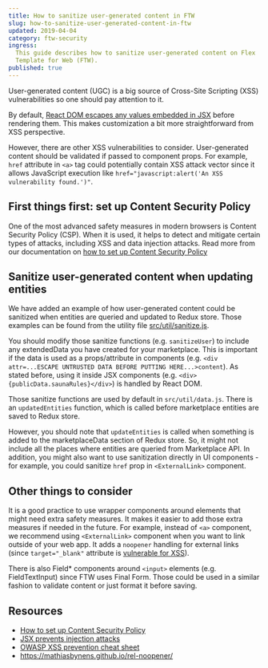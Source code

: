 ```yaml
---
title: How to sanitize user-generated content in FTW
slug: how-to-sanitize-user-generated-content-in-ftw
updated: 2019-04-04
category: ftw-security
ingress:
  This guide describes how to sanitize user-generated content on Flex
  Template for Web (FTW).
published: true
---
```


User-generated content (UGC) is a big source of Cross-Site Scripting
(XSS) vulnerabilities so one should pay attention to it.

By default,
[React DOM escapes any values embedded in JSX](https://reactjs.org/docs/introducing-jsx.html#jsx-prevents-injection-attacks)
before rendering them. This makes customization a bit more
straightforward from XSS perspective.

However, there are other XSS vulnerabilities to consider. User-generated
content should be validated if passed to component props. For example,
`href` attribute in `<a>` tag could potentially contain XSS attack
vector since it allows JavaScript execution like
`href="javascript:alert('An XSS vulnerability found.')"`.

## First things first: set up Content Security Policy

One of the most advanced safety measures in modern browsers is Content
Security Policy (CSP). When it is used, it helps to detect and mitigate
certain types of attacks, including XSS and data injection attacks. Read
more from our documentation on
[how to set up Content Security Policy](/guides/how-to-set-up-csp-for-ftw/)

## Sanitize user-generated content when updating entities

We have added an example of how user-generated content could be
sanitized when entities are queried and updated to Redux store. Those
examples can be found from the utility file
[src/util/sanitize.js](https://github.com/sharetribe/flex-template-web/blob/master/src/util/sanitize.js).

You should modify those sanitize functions (e.g. `sanitizeUser`) to
include any extendedData you have created for your marketplace. This is
important if the data is used as a props/attribute in components (e.g.
`<div attr=...ESCAPE UNTRUSTED DATA BEFORE PUTTING HERE...>content`). As
stated before, using it inside JSX components (e.g.
`<div>{publicData.saunaRules}</div>`) is handled by React DOM.

Those sanitize functions are used by default in `src/util/data.js`.
There is an `updatedEntities` function, which is called before
marketplace entities are saved to Redux store.

However, you should note that `updateEntities` is called when something
is added to the marketplaceData section of Redux store. So, it might not
include all the places where entities are queried from Marketplace API.
In addition, you might also want to use sanitization directly in UI
components - for example, you could sanitize `href` prop in
`<ExternalLink>` component.

## Other things to consider

It is a good practice to use wrapper components around elements that
might need extra safety measures. It makes it easier to add those extra
measures if needed in the future. For example, instead of `<a>`
component, we recommend using `<ExternalLink>` component when you want
to link outside of your web app. It adds a `noopener` handling for
external links (since `target="_blank"` attribute is
[vulnerable for XSS](https://mathiasbynens.github.io/rel-noopener/)).

There is also Field\* components around `<input>` elements (e.g.
FieldTextInput) since FTW uses Final Form. Those could be used in a
similar fashion to validate content or just format it before saving.

## Resources

- [How to set up Content Security Policy](/guides/how-to-set-up-csp-for-ftw/)
- [JSX prevents injection attacks](https://reactjs.org/docs/introducing-jsx.html#jsx-prevents-injection-attacks)
- [OWASP XSS prevention cheat sheet](https://github.com/OWASP/CheatSheetSeries/blob/master/cheatsheets/Cross_Site_Scripting_Prevention_Cheat_Sheet.md)
- https://mathiasbynens.github.io/rel-noopener/
